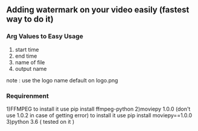 <h2>Adding watermark on your video easily (fastest way to do it)</h2>

<h3>Arg Values to Easy Usage</h3>

1.	start time
2.	end time
3.	name of file
4.	output name

note : use the logo name default on logo.png

<h3>Requirenment</h3>

1)FFMPEG to install it use pip install ffmpeg-python
2)moviepy 1.0.0 (don't use 1.0.2 in case of getting error) to install it use pip install moviepy==1.0.0
3)python 3.6 ( tested on it )

